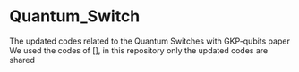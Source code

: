# Quantum_Switch
The updated codes related to the Quantum Switches with GKP-qubits paper
We used the codes of [], in this repository only the updated codes are shared

